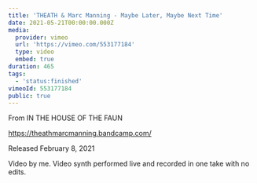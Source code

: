 ```yaml
---
title: 'THEATH & Marc Manning - Maybe Later, Maybe Next Time'
date: 2021-05-21T00:00:00.000Z
media:
  provider: vimeo
  url: 'https://vimeo.com/553177184'
  type: video
  embed: true
duration: 465
tags:
  - 'status:finished'
vimeoId: 553177184
public: true
---
```

From IN THE HOUSE OF THE FAUN

https://theathmarcmanning.bandcamp.com/

Released February 8, 2021

Video by me. Video synth performed live and recorded in one take with no edits.

<!-- Vimeo video: THEATH & Marc Manning - Maybe Later, Maybe Next Time -->
<!-- Duration: 7:45 -->
<!-- Created: 2021-05-21 -->

<ClientOnly>
  <WorkbookViewer />
</ClientOnly>

<script setup>
import WorkbookViewer from "../../.vitepress/theme/components/workbook/WorkbookViewer.vue";
</script>
